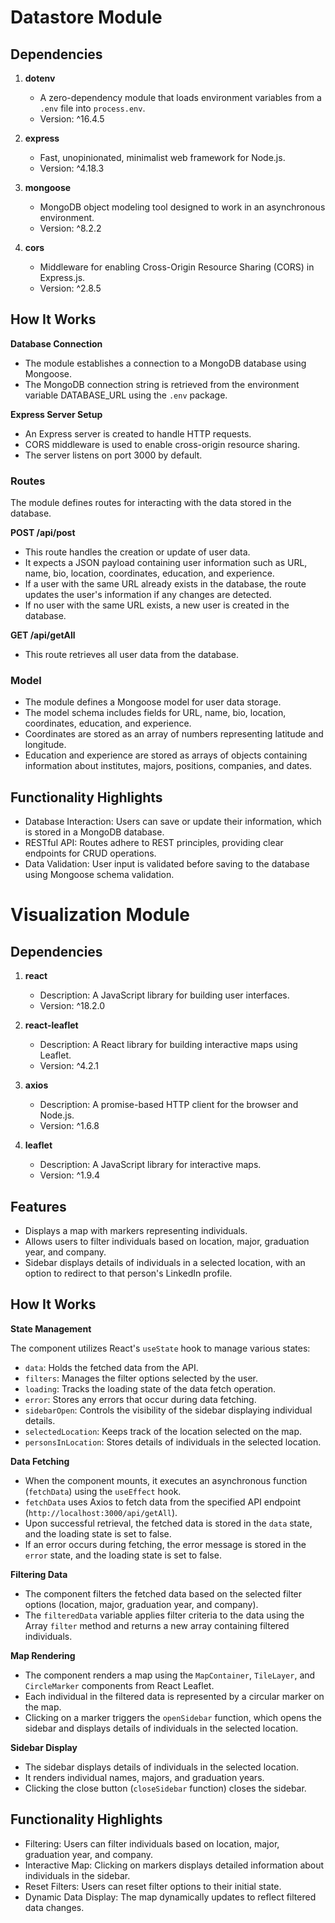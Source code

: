 # Datastore Module

## Dependencies

1. **dotenv**
   - A zero-dependency module that loads environment variables from a `.env` file into `process.env`.
   - Version: ^16.4.5
   
2. **express**
   - Fast, unopinionated, minimalist web framework for Node.js.
   - Version: ^4.18.3
   
3. **mongoose**
   - MongoDB object modeling tool designed to work in an asynchronous environment.
   - Version: ^8.2.2
   
4. **cors**
   - Middleware for enabling Cross-Origin Resource Sharing (CORS) in Express.js.
   - Version: ^2.8.5


## How It Works

**Database Connection**
- The module establishes a connection to a MongoDB database using Mongoose.
- The MongoDB connection string is retrieved from the environment variable DATABASE_URL using the `.env` package.

**Express Server Setup**
- An Express server is created to handle HTTP requests.
- CORS middleware is used to enable cross-origin resource sharing.
- The server listens on port 3000 by default.

### Routes
The module defines routes for interacting with the data stored in the database.

**POST /api/post**
- This route handles the creation or update of user data.
- It expects a JSON payload containing user information such as URL, name, bio, location, coordinates, education, and experience.
- If a user with the same URL already exists in the database, the route updates the user's information if any changes are detected.
- If no user with the same URL exists, a new user is created in the database.

**GET /api/getAll**
- This route retrieves all user data from the database.

### Model
- The module defines a Mongoose model for user data storage.
- The model schema includes fields for URL, name, bio, location, coordinates, education, and experience.
- Coordinates are stored as an array of numbers representing latitude and longitude.
- Education and experience are stored as arrays of objects containing information about institutes, majors, positions, companies, and dates.

## Functionality Highlights 
- Database Interaction: Users can save or update their information, which is stored in a MongoDB database.
- RESTful API: Routes adhere to REST principles, providing clear endpoints for CRUD operations.
- Data Validation: User input is validated before saving to the database using Mongoose schema validation.


# Visualization Module

## Dependencies

1. **react**
   - Description: A JavaScript library for building user interfaces.
   - Version: ^18.2.0

2. **react-leaflet**
   - Description: A React library for building interactive maps using Leaflet.
   - Version: ^4.2.1

3. **axios**
   - Description: A promise-based HTTP client for the browser and Node.js.
   - Version: ^1.6.8

4. **leaflet**
   - Description: A JavaScript library for interactive maps.
   - Version: ^1.9.4



## Features
- Displays a map with markers representing individuals.
- Allows users to filter individuals based on location, major, graduation year, and company.
- Sidebar displays details of individuals in a selected location, with an option to redirect to that person's LinkedIn profile.

## How It Works

**State Management**

The component utilizes React's `useState` hook to manage various states:

- `data`: Holds the fetched data from the API.
- `filters`: Manages the filter options selected by the user.
- `loading`: Tracks the loading state of the data fetch operation.
- `error`: Stores any errors that occur during data fetching.
- `sidebarOpen`: Controls the visibility of the sidebar displaying individual details.
- `selectedLocation`: Keeps track of the location selected on the map.
- `personsInLocation`: Stores details of individuals in the selected location.

**Data Fetching**

- When the component mounts, it executes an asynchronous function (`fetchData`) using the `useEffect` hook.
- `fetchData` uses Axios to fetch data from the specified API endpoint (`http://localhost:3000/api/getAll`).
- Upon successful retrieval, the fetched data is stored in the `data` state, and the loading state is set to false.
- If an error occurs during fetching, the error message is stored in the `error` state, and the loading state is set to false.

**Filtering Data**

- The component filters the fetched data based on the selected filter options (location, major, graduation year, and company).
- The `filteredData` variable applies filter criteria to the data using the Array `filter` method and returns a new array containing filtered individuals.

**Map Rendering**

- The component renders a map using the `MapContainer`, `TileLayer`, and `CircleMarker` components from React Leaflet.
- Each individual in the filtered data is represented by a circular marker on the map.
- Clicking on a marker triggers the `openSidebar` function, which opens the sidebar and displays details of individuals in the selected location.

**Sidebar Display**

- The sidebar displays details of individuals in the selected location.
- It renders individual names, majors, and graduation years.
- Clicking the close button (`closeSidebar` function) closes the sidebar.

## Functionality Highlights

- Filtering: Users can filter individuals based on location, major, graduation year, and company.
- Interactive Map: Clicking on markers displays detailed information about individuals in the sidebar.
- Reset Filters: Users can reset filter options to their initial state.
- Dynamic Data Display: The map dynamically updates to reflect filtered data changes.


